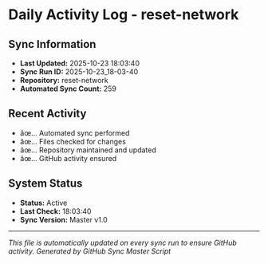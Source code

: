 ﻿# Daily Activity Log - reset-network

## Sync Information
- **Last Updated:** 2025-10-23 18:03:40
- **Sync Run ID:** 2025-10-23_18-03-40
- **Repository:** reset-network
- **Automated Sync Count:** 259

## Recent Activity
- âœ… Automated sync performed
- âœ… Files checked for changes
- âœ… Repository maintained and updated
- âœ… GitHub activity ensured

## System Status
- **Status:** Active
- **Last Check:** 18:03:40
- **Sync Version:** Master v1.0

---
*This file is automatically updated on every sync run to ensure GitHub activity.*
*Generated by GitHub Sync Master Script*

